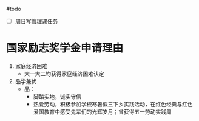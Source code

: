 #todo 

- [ ] 周日写管理课任务

# 国家励志奖学金申请理由

1. 家庭经济困难
	- 大一大二均获得家庭经济困难认定
2. 品学兼优
	- 品：
		- 脚踏实地，诚实守信
		- 热爱劳动，积极参加学校寒暑假三下乡实践活动，在红色经典与红色爱国教育中感受先辈们的光辉岁月；曾获得五一劳动实践周